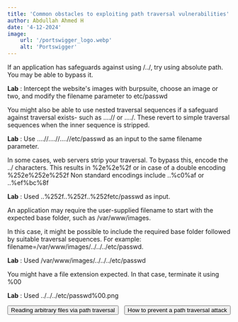 ```yaml
---
title: 'Common obstacles to exploiting path traversal vulnerabilities'
author: Abdullah Ahmed H
date: '4-12-2024'
image:
    url: '/portswigger_logo.webp'
    alt: 'Portswigger'
---
```


If an application has safeguards against using /../, try using absolute path. You may be able to bypass it.

**Lab** : Intercept the website's images with burpsuite, choose an image or two, and modify the filename parameter to etc/passwd

You might also be able to use nested traversal sequences if a safeguard against traversal exists- such as ....// or 
....\/. These revert to simple traversal sequences when the inner sequence is stripped.

**Lab** : Use ....//....//....//etc/passwd as an input to the same filename parameter.

In some cases, web servers strip your traversal. To bypass this, encode the ../ characters. This results in 
%2e%2e%2f  or  in case of a double encoding %252e%252e%252f 
Non standard encodings include ..%c0%af or ..%ef%bc%8f

**Lab** : Used ..%252f..%252f..%252fetc/passwd as input. 

An application may require the user-supplied filename to start with the expected base folder, such as /var/www/images. 

In this case, it might be possible to include the required base folder followed by suitable traversal sequences. For example: filename=/var/www/images/../../../etc/passwd.

**Lab** : Used /var/www/images/../../../etc/passwd

You might have a file extension expected. In that case, terminate it using %00

**Lab** : Used ../../../etc/passwd%00.png


<a href="/posts/portswigger/9" style="display: inline-block; float: left;">
    <button class="btn">Reading arbitrary files via path traversal</button>
</a>
<a href="/posts/portswigger/11" style="display: inline-block; float: right;">
    <button class="btn">How to prevent a path traversal attack</button>
</a>